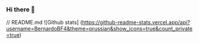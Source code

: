 ### Hi there 👋

// README.md
![Github stats] (https://github-readme-stats.vercel.app/api?username=BernardoBF4&theme=prussian&show_icons=true&count_private=true)
